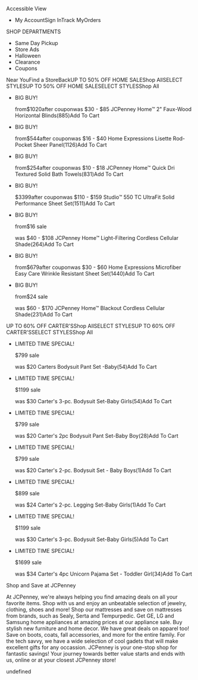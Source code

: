Accessible View

*   My AccountSign InTrack MyOrders

SHOP DEPARTMENTS

*   Same Day Pickup
*   Store Ads
*   Halloween
*   Clearance
*   Coupons

Near YouFind a StoreBackUP TO 50% OFF HOME SALEShop AllSELECT STYLESUP TO 50% OFF HOME SALESELECT STYLESShop All

*   BIG BUY!
    
    from$1020after couponwas $30 - $85 JCPenney Home™ 2" Faux-Wood Horizontal Blinds(885)Add To Cart
*   BIG BUY!
    
    from$544after couponwas $16 - $40 Home Expressions Lisette Rod-Pocket Sheer Panel(1126)Add To Cart
*   BIG BUY!
    
    from$254after couponwas $10 - $18 JCPenney Home™ Quick Dri Textured Solid Bath Towels(831)Add To Cart
*   BIG BUY!
    
    $3399after couponwas $110 - $159 Studio™ 550 TC UltraFit Solid Performance Sheet Set(1511)Add To Cart
*   BIG BUY!
    
    from$16 sale
    
    was $40 - $108 JCPenney Home™ Light-Filtering Cordless Cellular Shade(264)Add To Cart
*   BIG BUY!
    
    from$679after couponwas $30 - $60 Home Expressions Microfiber Easy Care Wrinkle Resistant Sheet Set(1440)Add To Cart
*   BIG BUY!
    
    from$24 sale
    
    was $60 - $170 JCPenney Home™ Blackout Cordless Cellular Shade(231)Add To Cart

UP TO 60% OFF CARTER'SShop AllSELECT STYLESUP TO 60% OFF CARTER'SSELECT STYLESShop All

*   LIMITED TIME SPECIAL!
    
    $799 sale
    
    was $20 Carters Bodysuit Pant Set -Baby(54)Add To Cart
*   LIMITED TIME SPECIAL!
    
    $1199 sale
    
    was $30 Carter's 3-pc. Bodysuit Set-Baby Girls(54)Add To Cart
*   LIMITED TIME SPECIAL!
    
    $799 sale
    
    was $20 Carter's 2pc Bodysuit Pant Set-Baby Boy(28)Add To Cart
*   LIMITED TIME SPECIAL!
    
    $799 sale
    
    was $20 Carter's 2-pc. Bodysuit Set - Baby Boys(1)Add To Cart
*   LIMITED TIME SPECIAL!
    
    $899 sale
    
    was $24 Carter's 2-pc. Legging Set-Baby Girls(1)Add To Cart
*   LIMITED TIME SPECIAL!
    
    $1199 sale
    
    was $30 Carter's 3-pc. Bodysuit Set-Baby Girls(5)Add To Cart
*   LIMITED TIME SPECIAL!
    
    $1699 sale
    
    was $34 Carter's 4pc Unicorn Pajama Set - Toddler Girl(34)Add To Cart

Shop and Save at JCPenney

At JCPenney, we're always helping you find amazing deals on all your favorite items. Shop with us and enjoy an unbeatable selection of jewelry, clothing, shoes and more! Shop our mattresses and save on mattresses from brands, such as Sealy, Serta and Tempurpedic. Get GE, LG and Samsung home appliances at amazing prices at our appliance sale. Buy stylish new furniture and home decor. We have great deals on apparel too! Save on boots, coats, fall accessories, and more for the entire family. For the tech savvy, we have a wide selection of cool gadets that will make excellent gifts for any occassion. JCPenney is your one-stop shop for fantastic savings! Your journey towards better value starts and ends with us, online or at your closest JCPenney store!

undefined